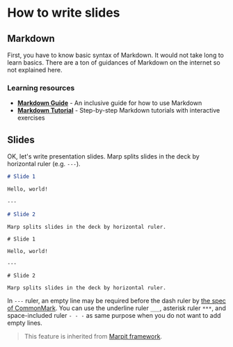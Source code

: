 # How to write slides

## Markdown

First, you have to know basic syntax of Markdown. It would not take long to learn basics. There are a ton of guidances of Markdown on the internet so not explained here.

### Learning resources

- **[Markdown Guide](https://www.markdownguide.org/)** - An inclusive guide for how to use Markdown
- **[Markdown Tutorial](https://www.markdowntutorial.com/)** - Step-by-step Markdown tutorials with interactive exercises

## Slides

OK, let's write presentation slides. Marp splits slides in the deck by horizontal ruler (e.g. `---`).

```markdown
# Slide 1

Hello, world!

---

# Slide 2

Marp splits slides in the deck by horizontal ruler.
```

```markdown:marp
# Slide 1

Hello, world!

---

# Slide 2

Marp splits slides in the deck by horizontal ruler.
```

In `---` ruler, an empty line may be required before the dash ruler by [the spec of CommonMark](https://spec.commonmark.org/0.29/#example-28). You can use the underline ruler `___`, asterisk ruler `***`, and space-included ruler `- - -` as same purpose when you do not want to add empty lines.

> This feature is inherited from [Marpit framework](https://marpit.marp.app/markdown).

